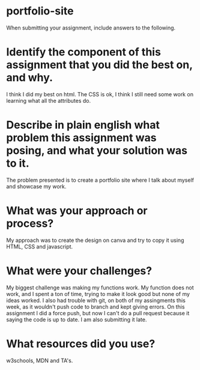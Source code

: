 # portfolio-site

When submitting your assignment, include answers to the following.

# Identify the component of this assignment that you did the best on, and why.
I think I did my best on html. The CSS is ok, I think I still need some work on learning what all the attributes do. 

# Describe in plain english what problem this assignment was posing, and what your solution was to it.
The problem presented is to create a portfolio site where I talk about myself and showcase my work. 

# What was your approach or process?
My approach was to create the design on canva and try to copy it using HTML, CSS and javascript. 

# What were your challenges?
My biggest challenge was making my functions work. My function does not work, and I spent a ton of time, trying to make it look good but none of my ideas worked. I also had trouble with git, on both of my assingments this week, as it wouldn't push code to branch and kept giving errors. On this assignment I did a force push, but now I can't do a pull request because it saying the code is up to date. I am also submitting it late.

# What resources did you use?
w3schools, MDN and TA's.
